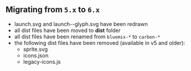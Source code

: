 ## Migrating from `5.x` to `6.x`

- launch.svg and launch--glyph.svg have been redrawn
- all dist files have been moved to **dist** folder
- all dist files have been renamed from `bluemix-*` to `carbon-*`
- the following dist files have been removed (available in v5 and older):
  - sprite.svg
  - icons.json
  - legacy-icons.js
